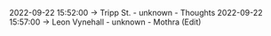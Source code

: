 2022-09-22 15:52:00 -> Tripp St. - unknown - Thoughts
2022-09-22 15:57:00 -> Leon Vynehall - unknown - Mothra (Edit)
